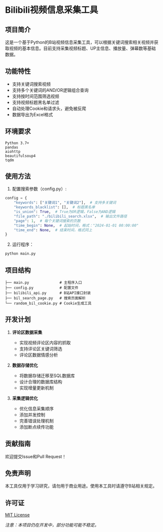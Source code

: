 # Bilibili视频信息采集工具

## 项目简介
这是一个基于Python的B站视频信息采集工具，可以根据关键词搜索相关视频并获取视频的基本信息。目前支持采集视频标题、UP主信息、播放量、弹幕数等基础数据。

## 功能特性
- 支持关键词搜索视频
- 支持多个关键词的AND/OR逻辑组合查询
- 支持按时间范围筛选视频
- 支持视频标题黑名单过滤
- 自动处理Cookie和请求头，避免被反爬
- 数据导出为Excel格式

## 环境要求
```
Python 3.7+
pandas
aiohttp
beautifulsoup4
tqdm
```

## 使用方法
1. 配置搜索参数（config.py）:
```python
config = {
    "keywords": ["关键词1", "关键词2"],  # 支持多关键词
    "keywords_blacklist": [],  # 标题黑名单
    "is_union": True,  # True为OR逻辑，False为AND逻辑
    "file_path": "./bilibili_search.xlsx",  # 输出文件路径
    "page": 1,  # 每个关键词搜索的页数
    "time_begin": None,  # 起始时间，格式："2024-01-01 00:00:00"
    "time_end": None,  # 结束时间，格式同上
}
```

2. 运行程序：
```bash
python main.py
```

## 项目结构
```
├── main.py              # 主程序入口
├── config.py            # 配置文件
├── bilibili_api.py      # B站API接口封装
├── bil_search_page.py   # 搜索页面解析
└── random_bil_cookie.py # Cookie生成工具
```

## 开发计划
1. **评论区数据采集**
   - 实现视频评论区内容的抓取
   - 支持评论区关键词筛选
   - 评论区数据情感分析

2. **数据存储优化**
   - 将数据存储迁移至SQL数据库
   - 设计合理的数据库结构
   - 实现增量更新机制

3. **采集逻辑优化**
   - 优化信息采集顺序
   - 添加并发控制
   - 完善错误处理机制
   - 添加断点续传功能

## 贡献指南
欢迎提交Issue和Pull Request！

## 免责声明
本工具仅用于学习研究，请勿用于商业用途。使用本工具时请遵守B站相关规定。

## 许可证
[MIT License](https://opensource.org/licenses/MIT)

_注意：本项目仍在开发中，部分功能可能不稳定。_